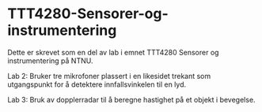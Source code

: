 # TTT4280-Sensorer-og-instrumentering

Dette er skrevet som en del av lab i emnet TTT4280 Sensorer og instrumentering på NTNU. 

Lab 2: Bruker tre mikrofoner plassert i en likesidet trekant som utgangspunkt for å detektere innfallsvinkelen til en lyd. 

Lab 3: Bruk av dopplerradar til å beregne hastighet på et objekt i bevegelse.
